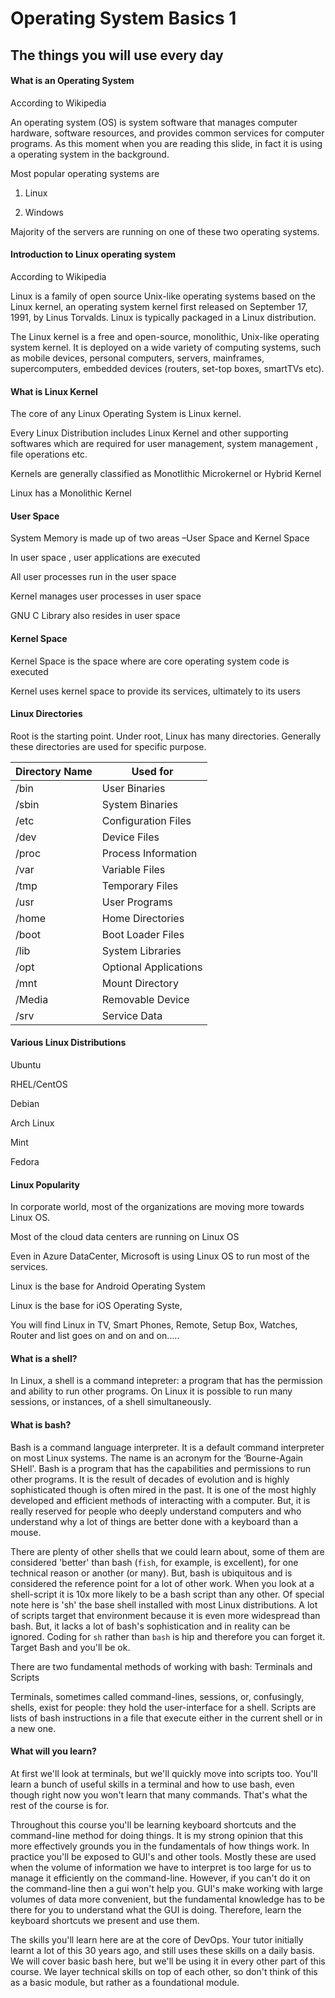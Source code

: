 # Operating System Basics 1

## The things you will use every day


#### What is an Operating System

According to Wikipedia 

An operating system (OS) is system software that manages computer hardware, software resources, and provides common services for computer programs. As this moment when you are reading this slide, in fact it is using a operating system in the background.

Most popular operating systems are  

1. Linux 

2. Windows

Majority of the servers are running on one of these two operating systems.


#### Introduction to Linux operating system

According to Wikipedia

Linux is a family of open source Unix-like operating systems based on the Linux kernel, an operating system kernel first released on September 17, 1991, by Linus Torvalds. Linux is typically packaged in a Linux distribution.

The Linux kernel is a free and open-source, monolithic, Unix-like operating system kernel. 
It is deployed on a wide variety of computing systems, such as mobile devices, personal computers, servers, mainframes, supercomputers, embedded devices (routers, set-top boxes, smartTVs etc).

#### What is Linux Kernel

The core of any Linux Operating System is Linux kernel.

Every Linux Distribution includes Linux Kernel and other supporting softwares which are required for user management, system management , file operations etc.

Kernels are generally classified as Monotlithic Microkernel or Hybrid Kernel

Linux has a Monolithic Kernel


#### User Space

System Memory  is made up of two areas –User Space and  Kernel Space 

In user space , user applications are executed

All user processes run in the user space

Kernel manages user processes in user space

GNU C Library also resides in user space


#### Kernel Space 

Kernel Space is the space where are core operating system code is executed

Kernel uses kernel space to provide its services, ultimately to its users


#### Linux Directories

Root is the starting point. Under root, Linux has many directories. Generally these directories are used for specific purpose.

| Directory Name | Used for              |
|----------------|-----------------------|
| /bin           | User Binaries         |
| /sbin          | System Binaries       |
| /etc           | Configuration Files   |
| /dev           | Device Files          |
| /proc          | Process Information   |
| /var           | Variable Files        |
| /tmp           | Temporary Files       |
| /usr           | User Programs         |
| /home          | Home Directories      |
| /boot          | Boot Loader Files     |
| /lib           | System Libraries      |
| /opt           | Optional Applications |
| /mnt           | Mount Directory       |
| /Media         | Removable Device      |
| /srv           | Service Data          |

#### Various Linux Distributions

Ubuntu

RHEL/CentOS

Debian

Arch Linux

Mint

Fedora


#### Linux Popularity

In corporate world, most of the organizations are moving more towards Linux OS.

Most of the cloud data centers are running on Linux OS

Even in Azure DataCenter, Microsoft is using Linux OS to run most of the services.

Linux is the base for Android Operating System

Linux is the base for iOS Operating Syste,

You will find Linux in TV, Smart Phones, Remote, Setup Box, Watches, Router and list goes on  and on  and on…..


#### What is a shell?

In Linux, a shell is a command intepreter: a program that has the permission and ability to run other programs. On Linux it is possible to run many sessions, or instances, of a shell simultaneously.

#### What is bash?

Bash is a command language interpreter. It is a default command interpreter on most Linux systems. The name is an acronym for the ‘Bourne-Again SHell'.
Bash is a program that has the capabilities and permissions to run other programs. It is the result of decades of evolution and is highly sophisticated though is often mired in the past. It is one of the most highly developed and efficient methods of interacting with a computer. But, it is really reserved for people who deeply understand computers and who understand why a lot of things are better done with a keyboard than a mouse.


There are plenty of other shells that we could learn about, some of them are considered 'better' than bash (`fish`, for example, is excellent), for one technical reason or another (or many). But, bash is ubiquitous and is considered the reference point for a lot of other work. When you look at a shell-script it is 10x more likely to be a bash script than any other. Of special note here is 'sh' the base shell installed with most Linux distributions. A lot of scripts target that environment because it is even more widespread than bash. But, it lacks a lot of bash's sophistication and in reality can be ignored. Coding for `sh` rather than `bash` is hip and therefore you can forget it. Target Bash and you'll be ok.

There are two fundamental methods of working with bash: Terminals and Scripts

Terminals, sometimes called command-lines, sessions, or, confusingly, shells, exist for people: they hold the user-interface for a shell. Scripts are lists of bash instructions in a file that execute either in the current shell or in a new one. 



#### What will you learn?
At first we'll look at terminals, but we'll quickly move into scripts too. You'll learn a bunch of useful skills in a terminal and how to use bash, even though right now you won't learn that many commands. That's what the rest of the course is for.

Throughout this course you'll be learning keyboard shortcuts and the command-line method for doing things. It is my strong opinion that this more effectively grounds you in the fundamentals of how things work. In practice you'll be exposed to GUI's and other tools. Mostly these are used when the volume of information we have to interpret is too large for us to manage it efficiently on the command-line. However, if you can't do it on the command-line then a gui won't help you. GUI's make working with large volumes of data more convenient, but the fundamental knowledge has to be there for you to understand what the GUI is doing. Therefore, learn the keyboard shortcuts we present and use them.

The skills you'll learn here are at the core of DevOps. Your tutor initially learnt a lot of this 30 years ago, and still uses these skills on a daily basis. We will cover basic bash here, but we'll be using it in every other part of this course. We layer technical skills on top of each other, so don't think of this as a basic module, but rather as a foundational module.
